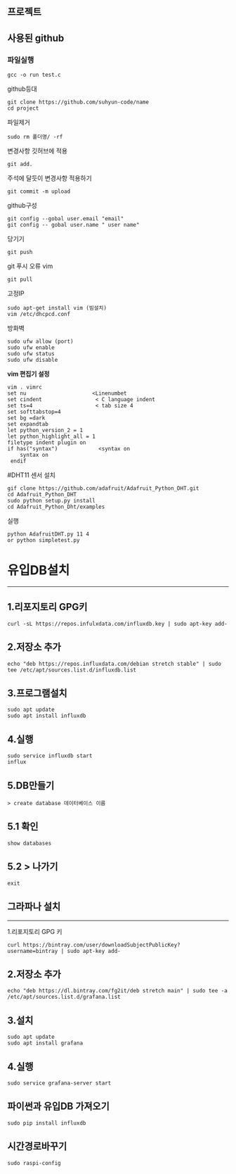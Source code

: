 프로젝트
---
사용된 github<br>
---
### 파일실행<br>
```
gcc -o run test.c
```

github등대<br>
```
git clone https://github.com/suhyun-code/name
cd project
```

파일제거<br>
```
sudo rm 폴더명/ -rf
```

변경사항 깃허브에 적용<br>
```
git add.
```

주석에 달듯이 변경사항 적용하기
```
git commit -m upload
```

github구성
```
git config --gobal user.email "email"
git config -- gobal user.name " user name"
```

당기기
```
git push
```

git 푸시 오류 vim
```
git pull
```

고정IP
```
sudo apt-get install vim (빔설치)
vim /etc/dhcpcd.conf
```

방화벽
```
sudo ufw allow (port)
sudo ufw enable
sudo ufw status
sudo ufw disable
```

__vim 편집기 설정__
```
vim . vimrc
set nu                     <Linenumbet 
set cindent                 < C language indent
set ts=4                    < tab size 4
set softtabstop=4       
set bg =dark
set expandtab
let python_version_2 = 1
let python_highlight_all = 1
filetype indent plugin on
if has("syntax")             <syntax on
    syntax on
 endif 
 ```
 #DHT11 센서 설치
 ```
 gif clone https://github.com/adafruit/Adafruit_Python_DHT.git
 cd Adafruit_Python_DHT
 sudo python setup.py install
 cd Adafruit_Python_Dht/examples
 ```
 실행<br>
 ```
 python AdafruitDHT.py 11 4
 or python simpletest.py
 ```
 
 # 유입DB설치
 ---
 
 1.리포지토리 GPG키
 ---
 ```
 curl -sL https://repos.infulxdata.com/influxdb.key | sudo apt-key add-
 ```
 2.저장소 추가
 ---
 ```
 echo "deb https://repos.influxdata.com/debian stretch stable" | sudo tee /etc/apt/sources.list.d/influxdb.list
 ```
 3.프로그램설치
 ---
 ```
 sudo apt update
 sudo apt install influxdb
 ```
 4.실행
 ---
 ```
 sudo service influxdb start
 influx
 ```
 5.DB만들기
 ---
 ```
 > create database 데이터베이스 이름
 ```
 5.1 확인
 ---
 ```
 show databases
 ```
 5.2 > 나가기
 ---
 ```
 exit
 ```
  ## 그라파나 설치
 ---
 1.리포지토리 GPG 키
 ```
 curl https://bintray.com/user/downloadSubjectPublicKey?username=bintray | sudo apt-key add-
 ```
 2.저장소 추가
 ---
 ```
 echo "deb https://dl.bintray.com/fg2it/deb stretch main" | sudo tee -a /etc/apt/sources.list.d/grafana.list
 ```
 3.설치
 ---
 ```
 sudo apt update
 sudo apt install grafana
 ```
 4.실행
 ---
 ```
 sudo service grafana-server start
 ```
 파이썬과 유입DB 가져오기
 ---
 ```
 sudo pip install influxdb
 ```
시간경로바꾸기
---
```
sudo raspi-config
```
